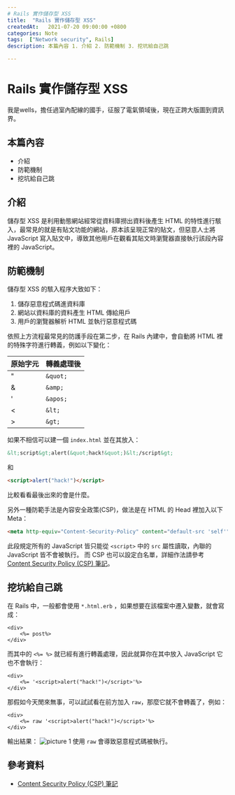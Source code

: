 ```yaml
---
# Rails 實作儲存型 XSS
title:  "Rails 實作儲存型 XSS"
createdAt:   2021-07-20 09:00:00 +0800
categories: Note
tags:  ["Network security", Rails]
description: 本篇內容 1. 介紹 2. 防範機制 3. 挖坑給自己跳

---
```

# Rails 實作儲存型 XSS

我是wells，擔任過室內配線的國手，征服了電氣領域後，現在正跨大版圖到資訊界。

## 本篇內容
- 介紹
- 防範機制
- 挖坑給自己跳

## 介紹
儲存型 XSS 是利用動態網站經常從資料庫撈出資料後產生 HTML 的特性進行駭入，最常見的就是有貼文功能的網站，原本該呈現正常的貼文，但惡意人士將 JavaScript 寫入貼文中，導致其他用戶在觀看其貼文時瀏覽器直接執行該段內容裡的 JavaScript。
## 防範機制
儲存型 XSS 的駭入程序大致如下：
1. 儲存惡意程式碼進資料庫
2. 網站以資料庫的資料產生 HTML 傳給用戶
3. 用戶的瀏覽器解析 HTML 並執行惡意程式碼

依照上方流程最常見的防護手段在第二步，在 Rails 內建中，會自動將 HTML 裡的特殊字符進行轉義，例如以下變化：

| 原始字元 | 轉義處理後 |
| -------- | ---------- |
| "        | `&quot;`   |
| &        | `&amp;`    |
| '        | `&apos;`   |
| <        | `&lt;`     |
| >        | `&gt;`     |

如果不相信可以建一個 `index.html` 並在其放入：
```html
&lt;script&gt;alert(&quot;hack!&quot;)&lt;/script&gt;
```
和
```html
<script>alert("hack!")</script>
```
比較看看最後出來的會是什麼。

另外一種防範手法是內容安全政策(CSP)，做法是在 HTML 的 Head 裡加入以下 Meta：
```html
<meta http-equiv="Content-Security-Policy" content="default-src 'self'">
```
此段規定所有的 JavaScript 皆只能從 `<script>` 中的 `src` 屬性讀取，內聯的 JavaScript 皆不會被執行。
而 CSP 也可以設定白名單，詳細作法請參考 [Content Security Policy (CSP) 筆記](https://hackmd.io/@Eotones/BkOX6u5kX)。

## 挖坑給自己跳
 在 Rails 中，一般都會使用 `*.html.erb` ，如果想要在該檔案中遷入變數，就會寫成：
```erb
<div>
    <%= post%>
</div>
```
而其中的 `<%= %>` 就已經有進行轉義處理，因此就算你在其中放入 JavaScript 它也不會執行：
```erb
<div>
    <%= '<script>alert("hack!")</script>'%>
</div>
```
那假如今天閒來無事，可以試試看在前方加入 `raw`，那麼它就不會轉義了，例如：
```erb
<div>
    <%= raw '<script>alert("hack!")</script>'%>
</div>
```
輸出結果：
![picture 1](2021-07-20-實作儲存型XSS-2e7a6835c92703092a708c5799b85869200c9fd35da85fda8f7bf9d40ef1c7a4.png)
使用 `raw` 會導致惡意程式碼被執行。

## 參考資料
- [Content Security Policy (CSP) 筆記](https://hackmd.io/@Eotones/BkOX6u5kX)
